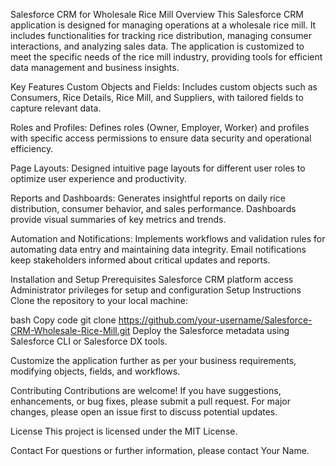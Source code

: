 Salesforce CRM for Wholesale Rice Mill
Overview
This Salesforce CRM application is designed for managing operations at a wholesale rice mill. It includes functionalities for tracking rice distribution, managing consumer interactions, and analyzing sales data. The application is customized to meet the specific needs of the rice mill industry, providing tools for efficient data management and business insights.

Key Features
Custom Objects and Fields: Includes custom objects such as Consumers, Rice Details, Rice Mill, and Suppliers, with tailored fields to capture relevant data.

Roles and Profiles: Defines roles (Owner, Employer, Worker) and profiles with specific access permissions to ensure data security and operational efficiency.

Page Layouts: Designed intuitive page layouts for different user roles to optimize user experience and productivity.

Reports and Dashboards: Generates insightful reports on daily rice distribution, consumer behavior, and sales performance. Dashboards provide visual summaries of key metrics and trends.

Automation and Notifications: Implements workflows and validation rules for automating data entry and maintaining data integrity. Email notifications keep stakeholders informed about critical updates and reports.

Installation and Setup
Prerequisites
Salesforce CRM platform access
Administrator privileges for setup and configuration
Setup Instructions
Clone the repository to your local machine:

bash
Copy code
git clone https://github.com/your-username/Salesforce-CRM-Wholesale-Rice-Mill.git
Deploy the Salesforce metadata using Salesforce CLI or Salesforce DX tools.

Customize the application further as per your business requirements, modifying objects, fields, and workflows.

Contributing
Contributions are welcome! If you have suggestions, enhancements, or bug fixes, please submit a pull request. For major changes, please open an issue first to discuss potential updates.

License
This project is licensed under the MIT License.

Contact
For questions or further information, please contact Your Name.

